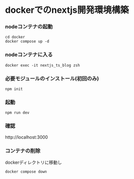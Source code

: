 # dockerでのnextjs開発環境構築

### nodeコンテナの起動
```
cd docker
docker compose up -d
```

### nodeコンテナに入る
```
docker exec -it nextjs_ts_blog zsh
```
### 必要モジュールのインストール(初回のみ)
```
npm init
```

### 起動
```npm run dev```

### 確認
http://localhost:3000

### コンテナの削除
dockerディレクトリに移動し
```
docker compose down
```
